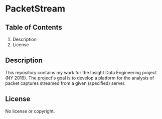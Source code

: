 # PacketStream

## Table of Contents
1. Description
2. License

## Description

This repository contains my work for the Insight Data Engineering project (NY 2019). The project's goal is to develop a platform for the analysis of packet captures streamed from a given (specified) server.

## License

No license or copyright.
